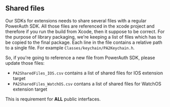 ## Shared files

Our SDKs for extensions needs to share several files with a regular PowerAuth SDK. All those files are referenced in the xcode project and therefore if you run the build from Xcode, then it suppose to be correct. For the purpose of library packaging, we're keeping a list of files which has to be copied to the final package. Each line in the file contains a relative path to a single file. For example `Classes/keychain/PA2Keychain.h`.

So, if you're going to reference a new file from PowerAuth SDK, please update those files:

-  `PA2SharedFiles_IOS.csv` contains a list of shared files for IOS extension target
-  `PA2SharedFiles_WatchOS.csv` contans a list of shared files for WatchOS extension target

This is requirement for **ALL** public interfaces.
